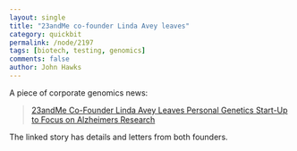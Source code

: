 ```yaml
---
layout: single 
title: "23andMe co-founder Linda Avey leaves" 
category: quickbit
permalink: /node/2197
tags: [biotech, testing, genomics] 
comments: false 
author: John Hawks 
---
```


A piece of corporate genomics news: 

<blockquote><a href="http://kara.allthingsd.com/20090904/23andme-co-founder-linda-avey-leaves-start-up-to-focus-on-alzheimers-research/">23andMe Co-Founder Linda Avey Leaves Personal Genetics Start-Up to Focus on Alzheimers Research</a></blockquote>

The linked story has details and letters from both founders. 

